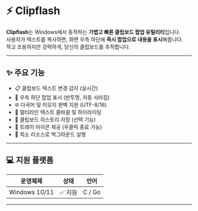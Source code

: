 # ⚡ Clipflash

**Clipflash**는 Windows에서 동작하는 **가볍고 빠른 클립보드 팝업 유틸리티**입니다.  
사용자가 텍스트를 복사하면, 화면 우측 하단에 **즉시 팝업으로 내용을 표시**해줍니다.  
작고 조용하지만 강력하게, 당신의 클립보드를 추적합니다.

---

## ✨ 주요 기능

- 📋 클립보드 텍스트 변경 감지 (실시간)
- 💬 우측 하단 팝업 표시 (반투명, 자동 사라짐)
- 🌐 다국어 및 이모지 완벽 지원 (UTF-8/16)
- 🎨 멀티라인 텍스트 줄바꿈 및 하이라이팅
- 📜 클립보드 히스토리 저장 (선택 기능)
- 🧊 트레이 아이콘 제공 (우클릭 종료 가능)
- 🌙 최소 리소스로 백그라운드 실행

---

## 💻 지원 플랫폼

| 운영체제 | 상태 | 언어 |
|----------|------|------|
| Windows 10/11             | ✅ 지원 | C / Go |

---
